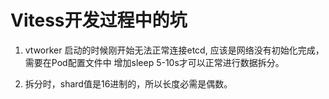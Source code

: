 # Vitess开发过程中的坑

1. vtworker 启动的时候刚开始无法正常连接etcd, 应该是网络没有初始化完成， 需要在Pod配置文件中
增加sleep 5-10s才可以正常进行数据拆分。

2. 拆分时，shard值是16进制的，所以长度必需是偶数。  

